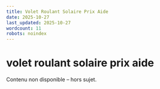 ```yaml
---
title: Volet Roulant Solaire Prix Aide
date: 2025-10-27
last_updated: 2025-10-27
wordcount: 11
robots: noindex
---
```


# volet roulant solaire prix aide

Contenu non disponible – hors sujet.